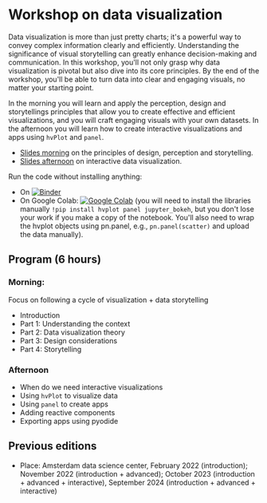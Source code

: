 # Workshop on data visualization

Data visualization is more than just pretty charts; it's a powerful way to convey complex information clearly and efficiently. Understanding the significance of visual storytelling can greatly enhance decision-making and communication. In this workshop, you'll not only grasp why data visualization is pivotal but also dive into its core principles. By the end of the workshop, you'll be able to turn data into clear and engaging visuals, no matter your starting point.


In the morning you will learn and apply the perception, design and storytellings principles that allow you to create effective and efficient visualizations, and you will craft engaging visuals with your own datasets. In the afternoon you will learn how to create interactive visualizations and apps using `hvPlot` and `panel`.
- [Slides morning](https://github.com/jgarciab/workshop_data_viz/raw/main/advanced_2024/slides/20240919_intro.pdf) on the principles of design, perception and storytelling.
- [Slides afternoon](https://github.com/jgarciab/workshop_data_viz/raw/main/advanced_2024/slides/20240919_interactive.pdf) on interactive data visualization.


Run the code without installing anything:
- On [![Binder](https://mybinder.org/badge_logo.svg)](https://mybinder.org/v2/gh/jgarciab/workshop_data_viz/HEAD)
- On Google Colab: [![Google Colab](https://colab.research.google.com/assets/colab-badge.svg)](https://colab.research.google.com/github/jgarciab/workshop_data_viz) (you will need to install the libraries manually `!pip install hvplot panel jupyter_bokeh`, but you don't lose your work if you make a copy of the notebook. You'll also need to wrap the hvplot objects using pn.panel, e.g., `pn.panel(scatter)` and upload the data manually).



## Program (6 hours)
### Morning: 
Focus on following a cycle of visualization + data storytelling
- Introduction
- Part 1: Understanding the context
- Part 2: Data visualization theory
- Part 3: Design considerations
- Part 4: Storytelling

### Afternoon
- When do we need interactive visualizations
- Using `hvPlot` to visualize data
- Using `panel` to create apps
- Adding reactive components
- Exporting apps using pyodide


## Previous editions
- Place: Amsterdam data science center, February 2022 (introduction); November 2022 (introduction + advanced); October 2023 (introduction + advanced + interactive), September 2024 (introduction + advanced + interactive)


